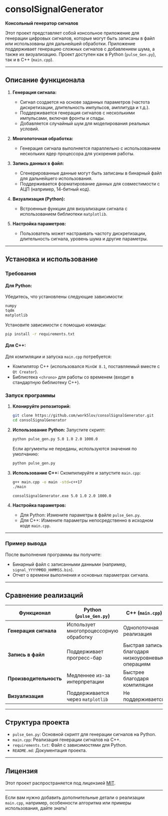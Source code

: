 # consolSignalGenerator

**Консольный генератор сигналов**

Этот проект представляет собой консольное приложение для генерации цифровых сигналов, которые могут быть записаны в файл или использованы для дальнейшей обработки. Приложение поддерживает генерацию сложных сигналов с добавлением шума, а также их визуализацию. Проект доступен как в Python (`pulse_Gen.py`), так и в C++ (`main.cpp`).

---

## Описание функционала

1. **Генерация сигнала:**
   - Сигнал создается на основе заданных параметров (частота дискретизации, длительность импульсов, амплитуда и т.д.).
   - Поддерживается генерация сигналов с несколькими импульсами, включая фронты и спады.
   - Добавляется случайный шум для моделирования реальных условий.

2. **Многопоточная обработка:**
   - Генерация сигнала выполняется параллельно с использованием нескольких ядер процессора для ускорения работы.

3. **Запись данных в файл:**
   - Сгенерированные данные могут быть записаны в бинарный файл для дальнейшего использования.
   - Поддерживается форматирование данных для совместимости с АЦП (например, 14-битный код).

4. **Визуализация (Python):**
   - Встроенные функции для визуализации сигнала с использованием библиотеки `matplotlib`.

5. **Настройка параметров:**
   - Пользователь может настраивать частоту дискретизации, длительность сигнала, уровень шума и другие параметры.

---

## Установка и использование

### Требования
#### Для Python:
Убедитесь, что установлены следующие зависимости:
```bash
numpy
tqdm
matplotlib
```

Установите зависимости с помощью команды:
```bash
pip install -r requirements.txt
```

#### Для C++:
Для компиляции и запуска `main.cpp` потребуется:
- Компилятор C++ (использовался `MinGW 8.1`, поставляемый вместе с `Qt Creator`).
- Библиотека `<chrono>` для работы со временем (входит в стандартную библиотеку C++).

### Запуск программы

1. **Клонируйте репозиторий:**
   ```bash
   git clone https://github.com/work5lov/consolSignalGenerator.git
   cd consolSignalGenerator
   ```

2. **Использование Python:**
   Запустите скрипт:
   ```bash
   python pulse_gen.py 5.0 1.0 2.0 1000.0
   ```
   Если аргументы не переданы, используются значения по умолчанию:
   ```bash
   python pulse_gen.py
   ```

3. **Использование C++:**
   Скомпилируйте и запустите `main.cpp`:
   ```bash
   g++ main.cpp -o main -std=c++17
   ./main
   ```
   ```bash
   consolSignalGenerator.exe 5.0 1.0 2.0 1000.0
   ```
   

4. **Настройка параметров:**
   - Для Python: Измените параметры в файле `pulse_Gen.py`.
   - Для C++: Измените параметры непосредственно в исходном коде `main.cpp`.

---

### Пример вывода
После выполнения программы вы получите:
- Бинарный файл с записанными данными (например, `signal_YYYYMMDD_HHMMSS.bin`).
- Отчет о времени выполнения и основных параметрах сигнала.

---

## Сравнение реализаций

| Функционал                     | Python (`pulse_Gen.py`)                          | C++ (`main.cpp`)                               |
|--------------------------------|--------------------------------------------------|------------------------------------------------|
| **Генерация сигнала**          | Использует многопроцессорную обработку           | Однопоточная реализация                        |
| **Запись в файл**              | Поддерживает прогресс-бар                       | Быстрая запись благодаря низкоуровневым операциям |
| **Производительность**         | Медленнее из-за интерпретации                   | Быстрее благодаря компиляции                   |
| **Визуализация**               | Поддерживается через `matplotlib`               | Не поддерживается                              |

---

## Структура проекта

- `pulse_Gen.py`: Основной скрипт для генерации сигналов на Python.
- `main.cpp`: Реализация генерации сигналов на C++.
- `requirements.txt`: Файл с зависимостями для Python.
- `README.md`: Документация проекта.

---

## Лицензия

Этот проект распространяется под лицензией [MIT](LICENSE).

---

Если вам нужно добавить дополнительные детали о реализации `main.cpp`, например, особенности алгоритма или примеры использования, дайте знать!